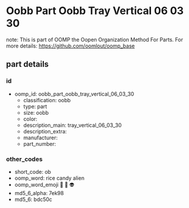 # Oobb Part Oobb Tray Vertical 06 03 30  

note: This is part of OOMP the Oopen Organization Method For Parts. For more details: https://github.com/oomlout/oomp_base

##  part details





### id
* oomp_id: oobb_part_oobb_tray_vertical_06_03_30
  * classification: oobb
  * type: part
  * size: oobb
  * color: 
  * description_main: tray_vertical_06_03_30
  * description_extra: 
  * manufacturer: 
  * part_number: 

### other_codes
* short_code: ob
* oomp_word: rice candy alien
* oomp_word_emoji :rice: :candy: :alien:
* md5_6_alpha: 7ek98
* md5_6: bdc50c